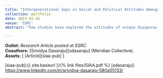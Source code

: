 ```yaml
---
title: "Intergenerational Gaps in Social and Political Attitudes Amongst Asian Americans"
collection: portfolio
date: 2023-01-26
venue: 'SSRC'
abstract: "Few studies have explored the attitudes of unique diasporas in the Asian American community. We administered a survey of South Asian Indian American college students and their parents across the United States, through which we consider three questions. First, do the political and social preferences of Indian Americans vary by generation? Second, if intergenerational differences emerge, where are they pronounced? Third, in what ways do the beliefs of Indian Americans differ from other Americans? We leverage a parent-child matched-pairs sample to examine attitudes on issues both in the United States and India. We find that Indian Americans display stark generational differences across political, social, and policy preferences. We present evidence that the formation of these beliefs might be linked to information sourcing, political participation, and peer socialization. We also derive comparisons between our sample and comparable representative surveys. These results offer a novel contribution to the literature on intergenerational differences."

---
```


**Outlet:** _Research Article posted at SSRC._
<br>
**Coauthors:** [Srividya Dasaraju][sdasaraju] (Meridian Collective).
<br>
**Assets:** [ [Article][siaa-pub] ]

[siaa-pub]:{{ site.baseurl }}{% link files/SIAA.pdf %}
[sdasaraju]: https://www.linkedin.com/in/srividya-dasaraju-580a05133/
